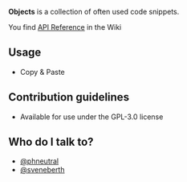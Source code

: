 **Objects** is a collection of often used code snippets.

You find [API Reference](https://github.com/mausbrand/objects/wiki/API-Reference) in the Wiki


## Usage
* Copy & Paste

## Contribution guidelines
* Available for use under the GPL-3.0 license

## Who do I talk to?
* [@phneutral](https://github.com/phneutral)
* [@sveneberth](https://github.com/sveneberth)
